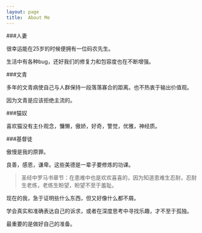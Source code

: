 ```yaml
---
layout: page
title:  About Me
---
```


###人妻

很幸运能在25岁的时候便拥有一位码农先生。


生活中有各种bug，还好我们的修复力和包容度也在不断增强。

###文青

多年的文青病使自己与人群保持一段落落寡合的距离。也不热衷于输出价值观。

因为文青是应该拒绝主流的。

###猫奴

喜欢猫没有主仆观念，慵懒，傲娇，好奇，警觉，优雅，神经质。

###基督徒

傲慢是我的原罪。


良善，感恩，谦卑。这些美德是一辈子要修炼的功课。


>圣经中罗马书章节：在患难中也是欢欢喜喜的，因为知道患难生忍耐，忍耐生老练，老练生盼望，盼望不至于羞耻。

现在的我，急于证明些什么东西，但又好像什么都不屑。

学会真实和准确表达自己的诉求，或者在深度思考中寻找乐趣，才不至于孤独。

最重要的是做好自己的准备。
